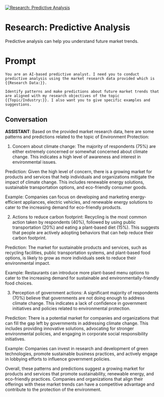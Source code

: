 
[![ Research: Predictive Analysis](https://flow-prompt-covers.s3.us-west-1.amazonaws.com/icon/futuristic/futu_3.png)]()
#  Research: Predictive Analysis 
Predictive analysis can help you understand future market trends.

# Prompt

```
You are an AI-based predictive analyst. I need you to conduct predictive analysis using the market research data provided which is {{Research Data:}}. 

Identify patterns and make predictions about future market trends that are aligned with my research objectives of the topic {{Topic/Industry:}}. I also want you to give specific examples and suggestions. 
```

## Conversation

**ASSISTANT**: Based on the provided market research data, here are some patterns and predictions related to the topic of Environment Protection:



1. Concern about climate change: The majority of respondents (75%) are either extremely concerned or somewhat concerned about climate change. This indicates a high level of awareness and interest in environmental issues.



Prediction: Given the high level of concern, there is a growing market for products and services that help individuals and organizations mitigate the impact of climate change. This includes renewable energy solutions, sustainable transportation options, and eco-friendly consumer goods.



Example: Companies can focus on developing and marketing energy-efficient appliances, electric vehicles, and renewable energy solutions to cater to the increasing demand for eco-friendly products.



2. Actions to reduce carbon footprint: Recycling is the most common action taken by respondents (40%), followed by using public transportation (20%) and eating a plant-based diet (15%). This suggests that people are actively adopting behaviors that can help reduce their carbon footprint.



Prediction: The market for sustainable products and services, such as recycling facilities, public transportation systems, and plant-based food options, is likely to grow as more individuals seek to reduce their environmental impact.



Example: Restaurants can introduce more plant-based menu options to cater to the increasing demand for sustainable and environmentally-friendly food choices.



3. Perception of government actions: A significant majority of respondents (70%) believe that governments are not doing enough to address climate change. This indicates a lack of confidence in government initiatives and policies related to environmental protection.



Prediction: There is a potential market for companies and organizations that can fill the gap left by governments in addressing climate change. This includes providing innovative solutions, advocating for stronger environmental policies, and engaging in corporate social responsibility initiatives.



Example: Companies can invest in research and development of green technologies, promote sustainable business practices, and actively engage in lobbying efforts to influence government policies.



Overall, these patterns and predictions suggest a growing market for products and services that promote sustainability, renewable energy, and eco-friendly practices. Companies and organizations that align their offerings with these market trends can have a competitive advantage and contribute to the protection of the environment.


